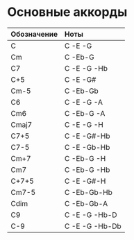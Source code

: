 #  Основные аккорды

| Обозначение | Ноты           |
|:------------|:---------------|
| C           | C -E -G        |
| Cm          | C -Eb-G        |
| C7          | C -E -G -Hb    |
| C+5         | C -E -G#       |
| Cm-5        | C -Eb-Gb       |
| C6          | C -E -G -A     |
| Cm6         | C -Eb-G -A     |
| Cmaj7       | C -E -G -H     |
| C7+5        | C -E -G#-Hb    |
| C7-5        | C -E -Gb-Hb    |
| Cm+7        | C -Eb-G -H     |
| Cm7         | C -Eb-G -Hb    |
| C+7+5       | C -E -G#-H     |
| Cm7-5       | C -Eb-Gb-Hb    |
| Cdim        | C -Eb-Gb-A     |
| C9          | C -E -G -Hb-D  |
| C-9         | C -E -G -Hb-Db |
